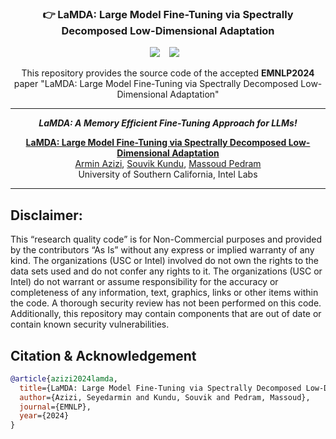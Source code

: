 ### <div align="center">👉 LaMDA: Large Model Fine-Tuning via Spectrally Decomposed Low-Dimensional Adaptation<div> 
<div align="center">
  <a href="https://opensource.org/licenses/Apache-2.0"><img src="https://img.shields.io/badge/License-Apache%202.0-green"></a> &ensp;
  <a href="https://arxiv.org/pdf/2406.12832v1"><img src="https://img.shields.io/static/v1?label=Paper&message=arXiv&color=red&logo=arxiv"></a> &ensp;

This repository provides the source code of the accepted **EMNLP2024** paper "LaMDA: Large Model Fine-Tuning via Spectrally Decomposed Low-Dimensional Adaptation"

  ---
  ***LaMDA: A Memory Efficient Fine-Tuning Approach for LLMs!***

  [**LaMDA: Large Model Fine-Tuning via Spectrally Decomposed Low-Dimensional Adaptation**](https://arxiv.org/pdf/2406.12832v1)<br>
  [Armin Azizi](https://www.linkedin.com/in/armin-azizi-4560381ba/), 
  [Souvik Kundu](https://ksouvik52.github.io/), 
  [Massoud Pedram](https://mpedram.com/)
  <br>University of Southern California, Intel Labs<br>

</div>

---

## Disclaimer:
This “research quality code” is for Non-Commercial purposes and provided by the contributors “As Is” without any express or implied warranty of any kind. The organizations (USC or Intel) involved do not own the rights to the data sets used and do not confer any rights to it. The organizations (USC or Intel) do not warrant or assume responsibility for the accuracy or completeness of any information, text, graphics, links or other items within the code. A thorough security review has not been performed on this code. Additionally, this repository may contain components that are out of date or contain known security vulnerabilities.

## Citation & Acknowledgement
````bibtex
@article{azizi2024lamda,
  title={LaMDA: Large Model Fine-Tuning via Spectrally Decomposed Low-Dimensional Adaptation},
  author={Azizi, Seyedarmin and Kundu, Souvik and Pedram, Massoud},
  journal={EMNLP},
  year={2024}
}
````

